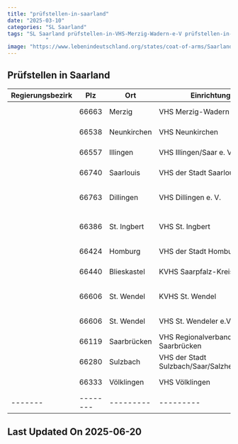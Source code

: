 ```yaml
---
title: "prüfstellen-in-saarland"
date: "2025-03-10"
categories: "SL Saarland"
tags: "SL Saarland prüfstellen-in-VHS-Merzig-Wadern-e-V prüfstellen-in-VHS-Neunkirchen prüfstellen-in-VHS-IllingenSaar-e-V prüfstellen-in-VHS-der-Stadt-Saarlouis prüfstellen-in-VHS-Dillingen-e-V prüfstellen-in-VHS-St-Ingbert prüfstellen-in-VHS-der-Stadt-Homburg-eV prüfstellen-in-KVHS-Saarpfalz-Kreis prüfstellen-in-KVHS-St-Wendel prüfstellen-in-VHS-St-Wendeler-eV prüfstellen-in-VHS-Regionalverband-Saarbrücken prüfstellen-in-VHS-der-Stadt-SulzbachSaarSalzherrenhaus prüfstellen-in-VHS-Völklingen prüfstellen-in-Merzig prüfstellen-in-Neunkirchen prüfstellen-in-Illingen prüfstellen-in-Saarlouis prüfstellen-in-Dillingen prüfstellen-in-St-Ingbert prüfstellen-in-Homburg prüfstellen-in-Blieskastel prüfstellen-in-St-Wendel prüfstellen-in-Saarbrücken prüfstellen-in-Sulzbach prüfstellen-in-Völklingen prüfstellen-in-66663 prüfstellen-in-66538 prüfstellen-in-66557 prüfstellen-in-66740 prüfstellen-in-66763 prüfstellen-in-66386 prüfstellen-in-66424 prüfstellen-in-66440 prüfstellen-in-66606 prüfstellen-in-66119 prüfstellen-in-66280 prüfstellen-in-66333
            "
image: "https://www.lebenindeutschland.org/states/coat-of-arms/Saarland.svg"
---
```


## Prüfstellen in Saarland

| Regierungsbezirk | Plz | Ort | Einrichtung | Straße | Telefon | Email |
|-------|--------|---------|---------|---------|---------|---------|
| |66663|Merzig|VHS Merzig-Wadern e. V.|Gutenbergstr. 14|06861-82910-0|info@vhs-merzig-wadern.de|
| |66538|Neunkirchen|VHS Neunkirchen|Marienstr. 2|06821-2900611|bierbrauer@nk-kultur.de|
| |66557|Illingen|VHS Illingen/Saar e. V.|Kirchenstr. 12|06825-4060290||
| |66740|Saarlouis|VHS der Stadt Saarlouis|Lothringer Str. 13|06831-40220|jakobs@vhs-saarlouis.de|
| |66763|Dillingen|VHS Dillingen e. V.|De-Lenoncourt-Str. 5|06831-7506|info@vhs-dillingen.de|
| |66386|St. Ingbert|VHS St. Ingbert|Kulturhaus, Annastr. 30|06894-38795-12|vhsigb@t-online.de|
| |66424|Homburg|VHS der Stadt Homburg e.V.|Am Forum 5|06841-101106|vhs@homburg.de|
| |66440|Blieskastel|KVHS Saarpfalz-Kreis|Am Schloß 11|06842-924310|kvhs@saarpfalz-kreis.de|
| |66606|St. Wendel|KVHS St. Wendel|Werschweilerstr. 14|06851-801-4010|kvhs@lkwnd.de|
| |66606|St. Wendel|VHS St. Wendeler e.V.|Schloßstr. 7|06851-809132||
| |66119|Saarbrücken|VHS Regionalverband Saarbrücken|Am Schlossplatz  2|0681-5064350|vhs-integration@rvsbr.de|
| |66280|Sulzbach|VHS der Stadt Sulzbach/Saar/Salzherrenhaus|Auf der Schmelz |06897-9248310||
| |66333|Völklingen|VHS Völklingen|Bismarckstr. 1|06898-132590|k.schaeffner@vhs-voelklingen.de|
|-------|--------|---------|---------|---------|---------|---------|


## Last Updated On 2025-06-20